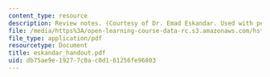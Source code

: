 ```yaml
---
content_type: resource
description: Review notes. (Courtesy of Dr. Emad Eskandar. Used with permission.)
file: /media/https%3A/open-learning-course-data-rc.s3.amazonaws.com/hst-131-introduction-to-neuroscience-fall-2005/db75ae9e19277c0ac0d161256fe96803_eskandar_handout.pdf
file_type: application/pdf
resourcetype: Document
title: eskandar_handout.pdf
uid: db75ae9e-1927-7c0a-c0d1-61256fe96803
---
```

